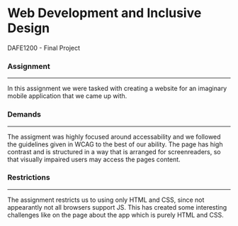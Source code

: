 # Web Development and Inclusive Design
DAFE1200 - Final Project

### Assignment
---
In this assignment we were tasked with creating a website for an imaginary mobile application that we came up with. 

### Demands
---
The assigment was highly focused around accessability and we followed the guidelines given in WCAG to the best of our ability. 
The page has high contrast and is structured in a way that is arranged for screenreaders, so that visually impaired users may access the pages content.

### Restrictions
---
The assignment restricts us to using only HTML and CSS, since not appearantly not all browsers support JS. This has created some interesting challenges like on the page about the app which is purely HTML and CSS. 
